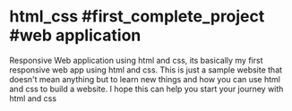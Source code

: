 # html_css  #first_complete_project #web application
Responsive Web application using html and css, its basically my first responsive web app using html and css.
This is just a sample website that doesn't mean anything but to learn new things and how you can use html and css to build a website. 
I hope this can help you start your journey with html and css

